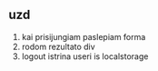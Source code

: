 ## uzd

1. kai prisijungiam paslepiam forma
2. rodom rezultato div
3. logout istrina useri is localstorage
